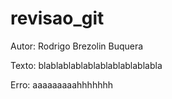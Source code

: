 # revisao_git

Autor: Rodrigo Brezolin Buquera

Texto: blablablablablablablablablabla

Erro: aaaaaaaaahhhhhhh

